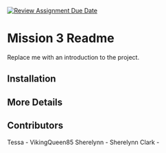 [![Review Assignment Due Date](https://classroom.github.com/assets/deadline-readme-button-22041afd0340ce965d47ae6ef1cefeee28c7c493a6346c4f15d667ab976d596c.svg)](https://classroom.github.com/a/-_97V13W)
# Mission 3 Readme

Replace me with an introduction to the project.

## Installation



## More Details



## Contributors

Tessa - VikingQueen85
Sherelynn - Sherelynn
Clark - 